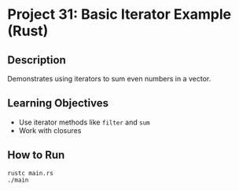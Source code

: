 # Project 31: Basic Iterator Example (Rust)

## Description
Demonstrates using iterators to sum even numbers in a vector.

## Learning Objectives
- Use iterator methods like `filter` and `sum`
- Work with closures

## How to Run
```
rustc main.rs
./main
```
